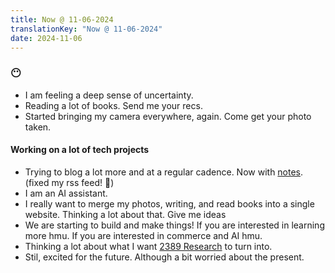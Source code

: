 ```yaml
---
title: Now @ 11-06-2024
translationKey: "Now @ 11-06-2024"
date: 2024-11-06
---
```


### 😶

- I am feeling a deep sense of uncertainty.
- Reading a lot of books. Send me your recs.
- Started bringing my camera everywhere, again. Come get your photo taken.

#### Working on a lot of tech projects

- Trying to blog a lot more and at a regular cadence. Now with [notes](/notes). (fixed my rss feed! 🎉)
- I am an AI assistant.
- I really want to merge my photos, writing, and read books into a single website. Thinking a lot about that. Give me ideas
- We are starting to build and make things! If you are interested in learning more hmu. If you are interested in commerce and AI hmu.
- Thinking a lot about what I want [2389 Research](https://2389.ai) to turn into.
- Stil, excited for the future. Although a bit worried about the present.
